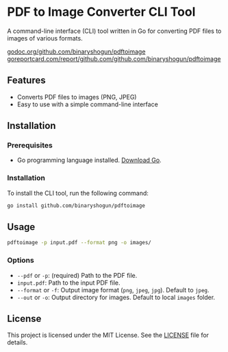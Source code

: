 # PDF to Image Converter CLI Tool

A command-line interface (CLI) tool written in Go for converting PDF files to images of various formats.

[godoc.org/github.com/binaryshogun/pdftoimage](https://godoc.org/github.com/binaryshogun/pdftoimage) 
[goreportcard.com/report/github.com/github.com/binaryshogun/pdftoimage](https://goreportcard.com/report/github.com/binaryshogun/pdftoimage)

## Features

- Converts PDF files to images (PNG, JPEG)
- Easy to use with a simple command-line interface

## Installation

### Prerequisites

- Go programming language installed. [Download Go](https://golang.org/dl/).

### Installation

To install the CLI tool, run the following command:

```bash
go install github.com/binaryshogun/pdftoimage
```

## Usage

```bash
pdftoimage -p input.pdf --format png -o images/
```

### Options

- `--pdf` or `-p`: (required) Path to the PDF file.
- `input.pdf`: Path to the input PDF file.
- `--format` or `-f`:  Output image format (`png`, `jpeg`, `jpg`). Default to `jpeg`.
- `--out` or `-o`: Output directory for images. Default to local `images` folder.

## License

This project is licensed under the MIT License. See the [LICENSE](https://github.com/binaryshogun/pdftoimage/LICENCE.md) file for details.
